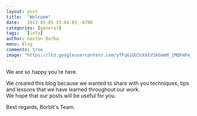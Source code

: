 ```yaml
---
layout: post
title:  "Welcome"
date:   2017-05-05 15:04:03 -0700
categories:	[general]
tags:	[info]
author: Gastón Borba
menu: Blog
comments: true
image: "https://lh3.googleusercontent.com/yfFqG1QU3cKkEV5kGmmM_jMQFmPejcG1ik32-YMsguOY9TAmv4_xDlkQq-MdtIp2lp5RBPtkkdpfidv_uxodcKQGE7q3NakcPCbXw5DAfD9VTRXZIa0RwLgZTQXZkMp3V-LPHaWLC5uR5B6lA-2ZJEPbbGba5mhG53cST2x8ZuS00eoE3uExbdBWbMyDkH_MMnOFwHPoCUsLHxZpx_SOZtiLfeGZpaaTc-h5XLEtaq2ryZwlUApRN3owgQIsvSBqydKybUemxf-ceBEP7Oh-Nv_eyD4FCXLceBqUSxGi0PaFV1DAs02TQOvsBpglmtkDDamI8ia4SGUX1X7UhQniAfSwxwWzVka35yCRs03EVxQjZNyBtKtAE35_aUZAsC-I7CpyAz3gIKOGH07Fgr9yu27YXdKO9XmLRcsPS3JI361ngrOdinHD9-vDlUtReubLXv5nOMrWIsOwGS_yH7PoWL9PPNqN0cXgw9xpwtIPAS7KXahbMScuH-imebL63mhRv_xrUZ5qfGvWTwrEJCl2eEjHaFFxod15OeyR6iwF8X4NzG8E6ke8cXRYxHhnOQkmG13IVicShVH0VORxr_FaLDMROn-iej1c44c101kgrN6msg=w1280-h720-no"
---
```


We are so happy you're here.   

We created this blog because we wanted to share with you techniques, tips and lessons that we have learned throughout our work.    
We hope that our posts will be useful for you.

Best regards, Borbit's Team.
<!--more-->
